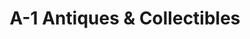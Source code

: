 ---
title: "A-1 Antiques & Collectibles"
url: /chesapeake-beach/a-1-antiques-und-collectibles/
shop: Antiquitäten
---